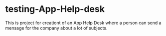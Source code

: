 # testing-App-Help-desk
This is project for creationt of an App Help Desk where a person can send a mensage for the company about a lot of subjects.
